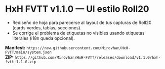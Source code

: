 # HxH FVTT v1.1.0 — UI estilo Roll20

- Rediseño de hoja para parecerse al layout de tus capturas de Roll20 (cards verdes, tablas, secciones).
- Se corrige el problema de etiquetas no visibles usando etiquetas literales (i18n queda opcional).

**Manifest:** `https://raw.githubusercontent.com/Mirovhan/HxH-FVTT/main/system.json`  
**ZIP:** `https://github.com/Mirovhan/HxH-FVTT/releases/download/v1.1.0/hxh-fvtt-1.1.0.zip`